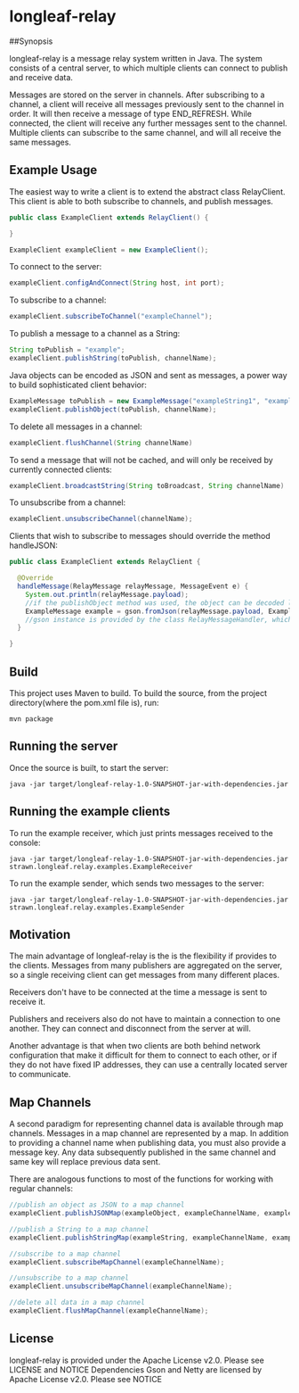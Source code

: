 # longleaf-relay

##Synopsis 

longleaf-relay is a message relay system written in Java. The system consists of a central server, to which multiple clients can connect to publish and receive data.

Messages are stored on the server in channels. After subscribing to a channel, a client will receive all messages previously sent to the channel in order. It will then receive a message of type END_REFRESH. While connected, the client will receive any further messages sent to the channel. Multiple clients can subscribe to the same channel, and will all receive the same messages.

## Example Usage

The easiest way to write a client is to extend the abstract class RelayClient. This client is able to both subscribe to channels, and publish messages.
```java
public class ExampleClient extends RelayClient() {

}

ExampleClient exampleClient = new ExampleClient();

```
To connect to the server: 
```java
exampleClient.configAndConnect(String host, int port);
```

To subscribe to a channel:
```java
exampleClient.subscribeToChannel("exampleChannel"); 
```
To publish a message to a channel as a String:
```java
String toPublish = "example";
exampleClient.publishString(toPublish, channelName);
```

Java objects can be encoded as JSON and sent as messages, a power way to build sophisticated client behavior:
```java
ExampleMessage toPublish = new ExampleMessage("exampleString1", "exampleString2");
exampleClient.publishObject(toPublish, channelName);
```

To delete all messages in a channel:
```java 
exampleClient.flushChannel(String channelName)
```
To send a message that will not be cached, and will only be received by currently connected clients: 
```java
exampleClient.broadcastString(String toBroadcast, String channelName)
```

To unsubscribe from a channel:
```java
exampleClient.unsubscribeChannel(channelName);
```

Clients that wish to subscribe to messages should override the method handleJSON:

```java
public class ExampleClient extends RelayClient {

  @Override
  handleMessage(RelayMessage relayMessage, MessageEvent e) {
    System.out.println(relayMessage.payload);
    //if the publishObject method was used, the object can be decoded like this:
    ExampleMessage example = gson.fromJson(relayMessage.payload, ExampleMessage.class);
    //gson instance is provided by the class RelayMessageHandler, which RelayClient Extends
  }

}
```

## Build

This project uses Maven to build. To build the source, from the project directory(where the pom.xml file is), run:
 
```console
mvn package
```

## Running the server

Once the source is built, to start the server:

```console
java -jar target/longleaf-relay-1.0-SNAPSHOT-jar-with-dependencies.jar
```
## Running the example clients

To run the example receiver, which just prints messages received to the console:

```console
java -jar target/longleaf-relay-1.0-SNAPSHOT-jar-with-dependencies.jar strawn.longleaf.relay.examples.ExampleReceiver
```

To run the example sender, which sends two messages to the server:

```console
java -jar target/longleaf-relay-1.0-SNAPSHOT-jar-with-dependencies.jar strawn.longleaf.relay.examples.ExampleSender
```

## Motivation

  The main advantage of longleaf-relay is the is the flexibility if provides to the clients. Messages from many publishers are aggregated on the server, so a single receiving client can get messages from many different places. 
  
  Receivers don't have to be connected at the time a message is sent to receive it. 

  Publishers and receivers also do not have to maintain a connection to one another. They can connect and disconnect from the server at will. 

 Another advantage is that when two clients are both behind network configuration that make it difficult for them to connect to each other, or if they do not have fixed IP addresses, they can use a centrally located server to communicate.

## Map Channels

A second paradigm for representing channel data is available through map channels. Messages in a map channel are represented by a map. In addition to providing a channel name when publishing data, you must also provide a message key. Any data subsequently published in the same channel and same key will replace previous data sent. 

There are analogous functions to most of the functions for working with regular channels:

```java
//publish an object as JSON to a map channel
exampleClient.publishJSONMap(exampleObject, exampleChannelName, exampleMessageKey);

//publish a String to a map channel
exampleClient.publishStringMap(exampleString, exampleChannelName, exampleMessageKey);

//subscribe to a map channel
exampleClient.subscribeMapChannel(exampleChannelName);

//unsubscribe to a map channel
exampleClient.unsubscribeMapChannel(exampleChannelName);

//delete all data in a map channel
exampleClient.flushMapChannel(exampleChannelName);

```
## License

longleaf-relay is provided under the Apache License v2.0. Please see LICENSE and NOTICE 
Dependencies Gson and Netty are licensed by Apache License v2.0. Please see NOTICE


